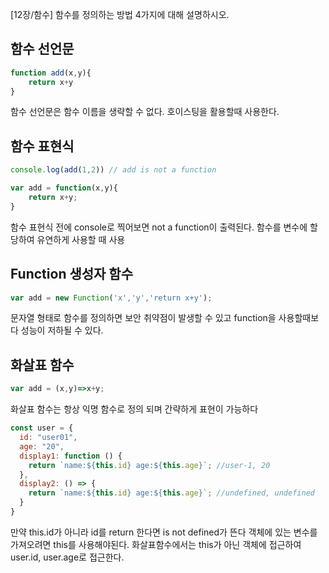 [12장/함수] 함수를 정의하는 방법 4가지에 대해 설명하시오.

## 함수 선언문
```javascript
function add(x,y){
    return x+y
}
```
함수 선언문은 함수 이름을 생략할 수 없다.
호이스팅을 활용할때 사용한다. 

## 함수 표현식
```javascript
console.log(add(1,2)) // add is not a function

var add = function(x,y){
    return x+y;
}
```
함수 표현식 전에 console로 찍어보면 not a function이 출력된다.
함수를 변수에 할당하여 유연하게 사용할 때 사용

## Function 생성자 함수
```javascript
var add = new Function('x','y','return x+y');
```
문자열 형태로 함수를 정의하면 보안 취약점이 발생할 수 있고 function을 사용할때보다 성능이 저하될 수 있다. 

## 화살표 함수
```javascript
var add = (x,y)=>x+y;
```
화살표 함수는 항상 익명 함수로 정의 되며 간략하게 표현이 가능하다

```javascript
const user = {
  id: "user01",
  age: "20",
  display1: function () {
    return `name:${this.id} age:${this.age}`; //user-1, 20
  },
  display2: () => {
    return `name:${this.id} age:${this.age}`; //undefined, undefined
  }
}
```

만약 this.id가 아니라 id를 return 한다면 is not defined가 뜬다
객체에 있는 변수를 가져오려면 this를 사용해야된다.
화살표함수에서는 this가 아닌 객체에 접근하여 user.id, user.age로 접근한다.